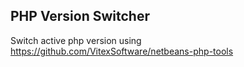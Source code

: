PHP Version Switcher
--------------------


Switch active php version using https://github.com/VitexSoftware/netbeans-php-tools


